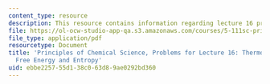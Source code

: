 ```yaml
---
content_type: resource
description: This resource contains information regarding lecture 16 problem.
file: https://ol-ocw-studio-app-qa.s3.amazonaws.com/courses/5-111sc-principles-of-chemical-science-fall-2014/ebbe225755d138c063d89ae0292bd360_MIT5_111F14_Lec16Prob.pdf
file_type: application/pdf
resourcetype: Document
title: 'Principles of Chemical Science, Problems for Lecture 16: Thermodynamics: Gibbs
  Free Energy and Entropy'
uid: ebbe2257-55d1-38c0-63d8-9ae0292bd360
---
```

